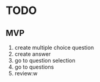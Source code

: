# TODO

## MVP

1. create multiple choice question
2. create answer
3. go to question selection
4. go to questions
5. review:w
